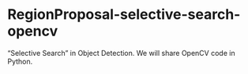 # RegionProposal-selective-search-opencv
“Selective Search” in Object Detection. We will share OpenCV code in Python.

